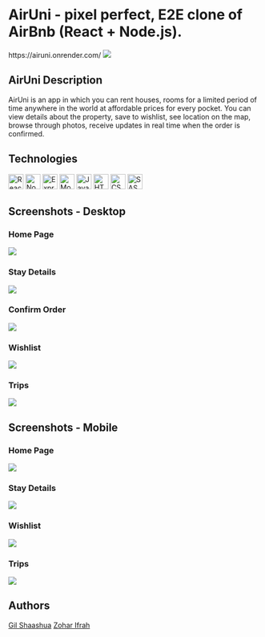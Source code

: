 <h1>AirUni - pixel perfect, E2E clone of AirBnb (React + Node.js).</h1>
https://airuni.onrender.com/
<img src="https://res.cloudinary.com/dpbcaizq9/image/upload/v1723827075/homepage-airuni_ilcob1.png"/>

<h2>AirUni Description</h2>
<p>AirUni is an app in which you can rent houses, rooms for a limited period of time anywhere in the world at affordable prices for every pocket.
You can view details about the property, save to wishlist, see location on the map, browse through photos, receive updates in real time when the order is confirmed.</p>


<h2>Technologies</h2>
<p>
  <img alt="React" src="https://img.shields.io/badge/-React-45b8d8?style=flat-square&logo=react&logoColor=white" height="30px" />
  <img alt="Nodejs" src="https://img.shields.io/badge/Node%20js-339933?style=for-the-badge&logo=nodedotjs&logoColor=white" height="30px" />
  <img alt="Expressjs" src="https://img.shields.io/badge/Express%20js-000000?style=for-the-badge&logo=express&logoColor=white" height="30px" />
  <img alt="MongoDB" src="https://img.shields.io/badge/MongoDB-4EA94B?style=for-the-badge&logo=mongodb&logoColor=white" height="30px" />
  <img alt="Javascript" src="https://img.shields.io/badge/JavaScript-323330?style=for-the-badge&logo=javascript&logoColor=F7DF1E" height="30px" />
  <img alt="HTML5" src="https://img.shields.io/badge/HTML5-E34F26?style=for-the-badge&logo=html5&logoColor=white" height="30px" />
  <img alt="CSS3" src="https://img.shields.io/badge/CSS3-1572B6?style=for-the-badge&logo=css3&logoColor=white" height="30px" />
  <img alt="SASS" src="https://img.shields.io/badge/Sass-CC6699?style=for-the-badge&logo=sass&logoColor=white" height="30px" />
</p>


<h2>Screenshots - Desktop</h2>

<h3>Home Page</h3>
<img src="https://res.cloudinary.com/dpbcaizq9/image/upload/v1723827075/homepage-airuni_ilcob1.png"/>

<h3>Stay Details</h3>
<img src="https://res.cloudinary.com/dpbcaizq9/image/upload/v1723828769/stay-details-airuni_soxs9b.png"/>

<h3>Confirm Order</h3>
<img src="https://res.cloudinary.com/dpbcaizq9/image/upload/v1723828955/confirm-order-airuni_l7mzs7.png"/>

<h3>Wishlist</h3>
<img src="https://res.cloudinary.com/dpbcaizq9/image/upload/v1723829569/wishlist-airuni_ydyul7.png"/>

<h3>Trips</h3>
<img src="https://res.cloudinary.com/dpbcaizq9/image/upload/v1723829249/trips-airuni_vukehe.png"/>


<h2>Screenshots - Mobile</h2>

<h3>Home Page</h3>
<img src="https://res.cloudinary.com/dpbcaizq9/image/upload/v1723829619/homepage-mobile-airuni_kjoesh.png"/>

<h3>Stay Details</h3>
<img src="https://res.cloudinary.com/dpbcaizq9/image/upload/v1723829651/stay-details-mobile-airuni_kdjqw3.png"/>

<h3>Wishlist</h3>
<img src="https://res.cloudinary.com/dpbcaizq9/image/upload/v1723829694/wish-list-mobile-airuni_oblvaq.png"/>

<h3>Trips</h3>
<img src="https://res.cloudinary.com/dpbcaizq9/image/upload/v1723829711/trips-mobile-airuni_yg5soc.png"/>

<h2>Authors</h2>
<a href="https://github.com/gilshaashua">Gil Shaashua</a>
<a href="https://github.com/Zohar-Ifrah">Zohar Ifrah</a>

